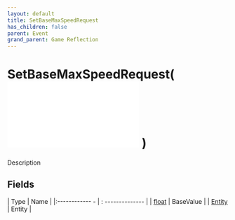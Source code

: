 ```yaml
---
layout: default
title: SetBaseMaxSpeedRequest
has_children: false
parent: Event
grand_parent: Game Reflection
---
```

# SetBaseMaxSpeedRequest( ![ EntityEventBase ](game-reflection/events/entity_event_base.md) )
Description 

## Fields
| Type | Name |
|:------------ - | : -------------- |
| [float](game-reflection/components/float.md) | BaseValue |
| [Entity](game-reflection/classes/entity.md) | Entity |

